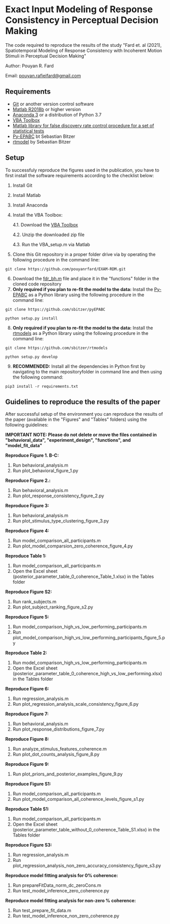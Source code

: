 # Exact Input Modeling of Response Consistency in Perceptual Decision Making
The code required to reproduce the results of the study "Fard et. al (2021), Spatiotemporal Modeling of Response Consistency with Incoherent Motion Stimuli in Perceptual Decision Making"

Author: Pouyan R. Fard

Email: pouyan.rafieifard@gmail.com
         
## Requirements
 - [Git](https://git-scm.com/) or another version control software
 - [Matlab R2018b](https://www.mathworks.com/products/new_products/release2018b.html) or higher version 
 - [Anaconda 3](https://www.anaconda.com/products/individual/download-success) or a distribution of Python 3.7 
 - [VBA Toolbox](https://mbb-team.github.io/VBA-toolbox/) 
 - [Matlab library for false discovery rate control procedure for a set of statistical tests](https://www.mathworks.com/matlabcentral/fileexchange/27418-fdr_bh)
 -  [Py-EPABC](https://github.com/sbitzer/pyEPABC) bt Sebastian Bitzer
 -  [rtmodel](https://github.com/sbitzer/rtmodels) by Sebastian Bitzer

## Setup
To successfuly reproduce the figures used in the publication, you have to first install the software requirements according to the checklist below:

 1. Install Git
 2. Install Matlab
 3. Install Anaconda
 4. Install the VBA Toolbox:
 
	 4.1. Download the [VBA Toolbox](https://mbb-team.github.io/VBA-toolbox/download/) 
	 
	 4.2. Unzip the downloaded zip file
	 
	 4.3. Run the VBA_setup.m via Matlab
5. Clone this Git repository in a proper folder drive via by operating the following procedure in the command line: 

`git clone https://github.com/pouyanrfard/EXAM-RDM.git`
	
6. Download the [fdr_bh.m](https://www.mathworks.com/matlabcentral/fileexchange/27418-fdr_bh) file and place it in the "functions" folder in the cloned code repository
7. **Only required if you plan to re-fit the model to the data:** Install the [Py-EPABC](https://github.com/sbitzer/pyEPABC) as a Python library using the following procedure in the command line:

`git clone https://github.com/sbitzer/pyEPABC`

`python setup.py install`

8. **Only required if you plan to re-fit the model to the data:** Install the [rtmodels](https://github.com/sbitzer/rtmodels)  as a Python library using the following procedure in the command line:

`git clone https://github.com/sbitzer/rtmodels`

`python setup.py develop`

9. **RECOMMENDED:** Install all the dependencies in Python first by navigating to the main repositoryfolder in command line and then using the following command: 

`pip3 install -r requirements.txt`

## Guidelines to reproduce the results of the paper
After successful setup of the environment you can reproduce the results of the paper (available in the "Figures" and "Tables" folders) using the following guidelines: 

**IMPORTANT NOTE: Please do not delete or move the files contained in "behavioral_data", "experiment_design", "functions", and "model_fit_data"**


**Reproduce Figure 1. B-C:** 
1. Run behavioral_analysis.m
2. Run plot_behavioral_figure_1.py

**Reproduce Figure 2.:**
1. Run behavioral_analysis.m
2. Run plot_response_consistency_figure_2.py

**Reproduce Figure 3:**
1. Run behavioral_analysis.m
2. Run plot_stimulus_type_clustering_figure_3.py

**Reproduce Figure 4:** 
1. Run model_comparison_all_participants.m
2. Run plot_model_comparsion_zero_coherence_figure_4.py

**Reproduce Table 1:**
1. Run model_comparison_all_participants.m
2. Open the Excel sheet (posterior_parameter_table_0_coherence_Table_1.xlsx) in the Tables folder

**Reproduce Figure S2:** 
1. Run rank_subjects.m
2. Run plot_subject_ranking_figure_s2.py

**Reproduce Figure 5:** 
1. Run model_comparison_high_vs_low_performing_participants.m 
2. Run plot_model_comparison_high_vs_low_performing_participants_figure_5.py

**Reproduce Table 2:**
1. Run model_comparison_high_vs_low_performing_participants.m 
2. Open the Excel sheet (posterior_parameter_table_0_coherence_high_vs_low_performing.xlsx) in the Tables folder

**Reproduce Figure 6:**
1. Run regression_analysis.m
2. Run plot_regression_analysis_scale_consistency_figure_6.py

**Reproduce Figure 7:** 
1. Run behavioral_analysis.m
2. Run plot_response_distributions_figure_7.py

**Reproduce Figure 8:**
1. Run analyze_stimulus_features_coherence.m
2. Run plot_dot_counts_analysis_figure_8.py

**Reproduce Figure 9:**
1. Run plot_priors_and_posterior_examples_figure_9.py

**Reproduce Figure S1:** 
1. Run model_comparison_all_participants.m
2. Run plot_model_comparison_all_coherence_levels_figure_s1.py

**Reproduce Table S1:** 
1. Run model_comparison_all_participants.m
2. Open the Excel sheet (posterior_parameter_table_without_0_coherence_Table_S1.xlsx) in the Tables folder

**Reproduce Figure S3:**
1. Run regression_analysis.m
2. Run plot_regression_analysis_non_zero_accuracy_consistency_figure_s3.py


**Reproduce model fitting analysis for 0% coherence:**
1. Run prepareFitData_norm_dc_zeroCons.m
2. Run test_model_inference_zero_coherence.py

**Reproduce model fitting analysis for non-zero % coherence:**
1. Run test_prepare_fit_data.m
2. Run test_model_inference_non_zero_coherence.py

